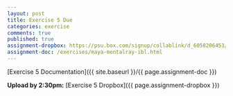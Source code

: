 ```yaml
---
layout: post
title: Exercise 5 Due
categories: exercise
comments: true
published: true
assignment-dropbox: https://psu.box.com/signup/collablink/d_6058206453/11f0247848da9c
assignment-doc: /exercises/maya-mentalray-ibl.html
---
```


[Exercise 5 Documentation]({{ site.baseurl }}/{{ page.assignment-doc }})

**Upload by 2:30pm:** [Exercise 5 Dropbox]({{ page.assignment-dropbox }})
